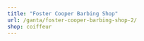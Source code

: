 ```yaml
---
title: "Foster Cooper Barbing Shop"
url: /ganta/foster-cooper-barbing-shop-2/
shop: coiffeur
---
```

